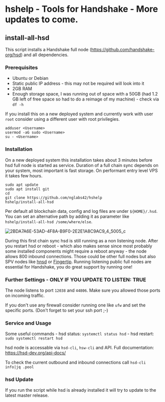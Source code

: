# hshelp - Tools for Handshake - More updates to come.

## install-all-hsd

This script installs a Handshake full node (https://github.com/handshake-org/hsd) and all dependencies.

### Prerequisites
* Ubuntu or Debian
* Static public IP address - this may not be required will look into it
* 2GB RAM
* Enough storage space, I was running out of space with a 50GB (had 1.2 GB left of free space so had to do a reimage of my machine)  - check via ```df -h```

If you install this on a new deployed system and currently work with user ```root``` consider using a different user with root privilegies.

```
adduser <Username>
usermod -aG sudo <Username>
su - <Username>
````

### Installation
On a new deployed system this installation takes about 3 minutes before hsd full node is started as service.
Duration of a full chain sync depends on your system, most important is fast storage. On performant entry level VPS it takes few hours.
```
sudo apt update
sudo apt install git
cd
git clone https://github.com/nglabs42/hshelp
hshelp/install-all-hsd
```

Per default all blockchain data, config and log files are under ```${HOME}/.hsd```. You can set an alternative path by adding it as parameter like ```hshelp/install-all-hsd /some/where/else```.

![2BDA7A6E-53AD-4F8A-B9F0-2E2E1A8C9AC9_4_5005_c](https://user-images.githubusercontent.com/46194732/153889206-d0c6f38f-9829-4d83-a462-052e02cdd40a.jpeg)


During this first chain sync hsd is still running as a non listening node. After you restart hsd or reboot - which also makes sense since most probably some installed components might require a reboot anyway - the node allows 800 inbound connections. Those could be other full nodes but also SPV nodes like [hnsd](https://github.com/handshake-org/hnsd) or [Fingertip](https://github.com/imperviousinc/fingertip). Running listening public full nodes are essential for Handshake, you do great support by running one!

### Further Settings - ONLY IF YOU UPDATE TO LISTEN: TRUE

The node listens to port ```12038``` and ```44806```. Make sure you allowed those ports on incoming traffic.

If you don't use any firewall consider running one like ```ufw``` and set the specific ports. (Don't forget to set your ssh port ;-)

### Service and Usage
Some useful commands - hsd status: ```systemctl status hsd``` - hsd restart: ```sudo systemctl restart hsd```

hsd node is accessable via ```hsd-cli```, ```hsw-cli``` and API.
Full documentation: https://hsd-dev.org/api-docs/

To check the current outbound and inbound connections call ```hsd-cli info|jq .pool```

### hsd Update

If you run the script while hsd is already installed it will try to update to the latest master release.

